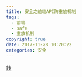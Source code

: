 ```yaml
---
title: 安全之前端API防重放机制
tags:
  - 前端
  - safe
  - 重放机制
copyright: true
date: 2017-11-28 10:20:22
categories: 安全
---
```


<!--more-->

[转](http://www.cnblogs.com/yjf512/p/6590890.html#3807959)